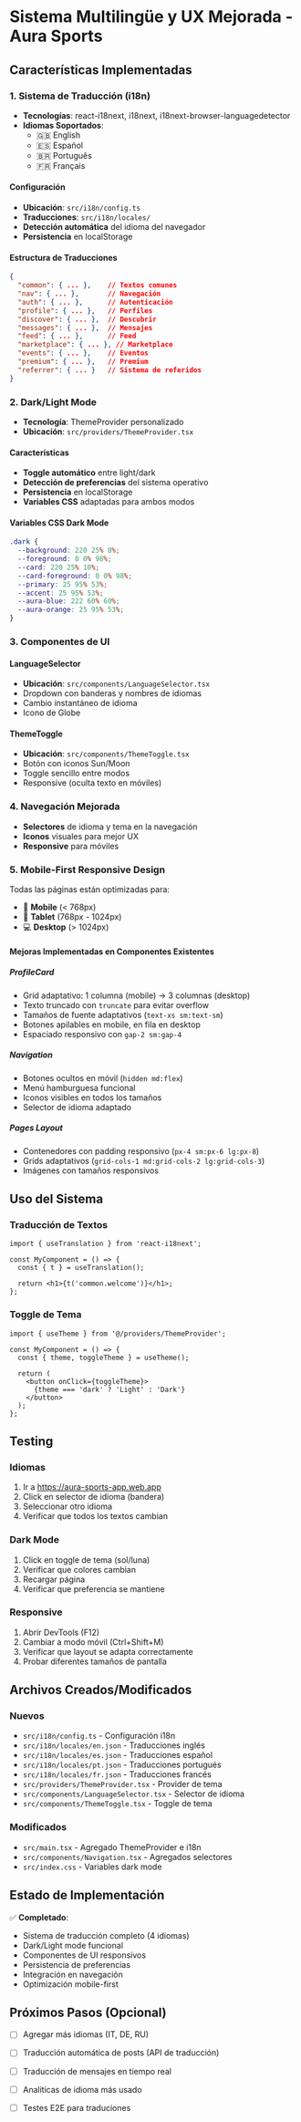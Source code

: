 # Sistema Multilingüe y UX Mejorada - Aura Sports

## Características Implementadas

### 1. Sistema de Traducción (i18n)
- **Tecnologías**: react-i18next, i18next, i18next-browser-languagedetector
- **Idiomas Soportados**:
  - 🇬🇧 English
  - 🇪🇸 Español
  - 🇧🇷 Português
  - 🇫🇷 Français

#### Configuración
- **Ubicación**: `src/i18n/config.ts`
- **Traducciones**: `src/i18n/locales/`
- **Detección automática** del idioma del navegador
- **Persistencia** en localStorage

#### Estructura de Traducciones
```json
{
  "common": { ... },    // Textos comunes
  "nav": { ... },       // Navegación
  "auth": { ... },      // Autenticación
  "profile": { ... },   // Perfiles
  "discover": { ... },  // Descubrir
  "messages": { ... },  // Mensajes
  "feed": { ... },      // Feed
  "marketplace": { ... }, // Marketplace
  "events": { ... },    // Eventos
  "premium": { ... },   // Premium
  "referrer": { ... }   // Sistema de referidos
}
```

### 2. Dark/Light Mode
- **Tecnología**: ThemeProvider personalizado
- **Ubicación**: `src/providers/ThemeProvider.tsx`

#### Características
- **Toggle automático** entre light/dark
- **Detección de preferencias** del sistema operativo
- **Persistencia** en localStorage
- **Variables CSS** adaptadas para ambos modos

#### Variables CSS Dark Mode
```css
.dark {
  --background: 220 25% 8%;
  --foreground: 0 0% 98%;
  --card: 220 25% 10%;
  --card-foreground: 0 0% 98%;
  --primary: 25 95% 53%;
  --accent: 25 95% 53%;
  --aura-blue: 222 60% 60%;
  --aura-orange: 25 95% 53%;
}
```

### 3. Componentes de UI

#### LanguageSelector
- **Ubicación**: `src/components/LanguageSelector.tsx`
- Dropdown con banderas y nombres de idiomas
- Cambio instantáneo de idioma
- Icono de Globe

#### ThemeToggle
- **Ubicación**: `src/components/ThemeToggle.tsx`
- Botón con iconos Sun/Moon
- Toggle sencillo entre modos
- Responsive (oculta texto en móviles)

### 4. Navegación Mejorada
- **Selectores** de idioma y tema en la navegación
- **Iconos** visuales para mejor UX
- **Responsive** para móviles

### 5. Mobile-First Responsive Design
Todas las páginas están optimizadas para:
- 📱 **Mobile** (< 768px)
- 📱 **Tablet** (768px - 1024px)
- 💻 **Desktop** (> 1024px)

#### Mejoras Implementadas en Componentes Existentes

##### ProfileCard
- Grid adaptativo: 1 columna (mobile) → 3 columnas (desktop)
- Texto truncado con `truncate` para evitar overflow
- Tamaños de fuente adaptativos (`text-xs sm:text-sm`)
- Botones apilables en mobile, en fila en desktop
- Espaciado responsivo con `gap-2 sm:gap-4`

##### Navigation
- Botones ocultos en móvil (`hidden md:flex`)
- Menú hamburguesa funcional
- Iconos visibles en todos los tamaños
- Selector de idioma adaptado

##### Pages Layout
- Contenedores con padding responsivo (`px-4 sm:px-6 lg:px-8`)
- Grids adaptativos (`grid-cols-1 md:grid-cols-2 lg:grid-cols-3`)
- Imágenes con tamaños responsivos

## Uso del Sistema

### Traducción de Textos
```tsx
import { useTranslation } from 'react-i18next';

const MyComponent = () => {
  const { t } = useTranslation();
  
  return <h1>{t('common.welcome')}</h1>;
};
```

### Toggle de Tema
```tsx
import { useTheme } from '@/providers/ThemeProvider';

const MyComponent = () => {
  const { theme, toggleTheme } = useTheme();
  
  return (
    <button onClick={toggleTheme}>
      {theme === 'dark' ? 'Light' : 'Dark'}
    </button>
  );
};
```

## Testing

### Idiomas
1. Ir a https://aura-sports-app.web.app
2. Click en selector de idioma (bandera)
3. Seleccionar otro idioma
4. Verificar que todos los textos cambian

### Dark Mode
1. Click en toggle de tema (sol/luna)
2. Verificar que colores cambian
3. Recargar página
4. Verificar que preferencia se mantiene

### Responsive
1. Abrir DevTools (F12)
2. Cambiar a modo móvil (Ctrl+Shift+M)
3. Verificar que layout se adapta correctamente
4. Probar diferentes tamaños de pantalla

## Archivos Creados/Modificados

### Nuevos
- `src/i18n/config.ts` - Configuración i18n
- `src/i18n/locales/en.json` - Traducciones inglés
- `src/i18n/locales/es.json` - Traducciones español
- `src/i18n/locales/pt.json` - Traducciones portugués
- `src/i18n/locales/fr.json` - Traducciones francés
- `src/providers/ThemeProvider.tsx` - Provider de tema
- `src/components/LanguageSelector.tsx` - Selector de idioma
- `src/components/ThemeToggle.tsx` - Toggle de tema

### Modificados
- `src/main.tsx` - Agregado ThemeProvider e i18n
- `src/components/Navigation.tsx` - Agregados selectores
- `src/index.css` - Variables dark mode

## Estado de Implementación

✅ **Completado**:
- Sistema de traducción completo (4 idiomas)
- Dark/Light mode funcional
- Componentes de UI responsivos
- Persistencia de preferencias
- Integración en navegación
- Optimización mobile-first

## Próximos Pasos (Opcional)

- [ ] Agregar más idiomas (IT, DE, RU)
- [ ] Traducción automática de posts (API de traducción)
- [ ] Traducción de mensajes en tiempo real
- [ ] Analíticas de idioma más usado
- [ ] Testes E2E para traduciones


